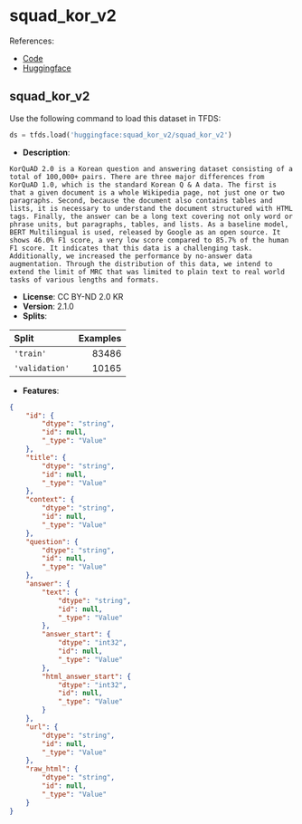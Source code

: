 # squad_kor_v2

References:

*   [Code](https://github.com/huggingface/datasets/blob/master/datasets/squad_kor_v2)
*   [Huggingface](https://huggingface.co/datasets/squad_kor_v2)


## squad_kor_v2


Use the following command to load this dataset in TFDS:

```python
ds = tfds.load('huggingface:squad_kor_v2/squad_kor_v2')
```

*   **Description**:

```
KorQuAD 2.0 is a Korean question and answering dataset consisting of a total of 100,000+ pairs. There are three major differences from KorQuAD 1.0, which is the standard Korean Q & A data. The first is that a given document is a whole Wikipedia page, not just one or two paragraphs. Second, because the document also contains tables and lists, it is necessary to understand the document structured with HTML tags. Finally, the answer can be a long text covering not only word or phrase units, but paragraphs, tables, and lists. As a baseline model, BERT Multilingual is used, released by Google as an open source. It shows 46.0% F1 score, a very low score compared to 85.7% of the human F1 score. It indicates that this data is a challenging task. Additionally, we increased the performance by no-answer data augmentation. Through the distribution of this data, we intend to extend the limit of MRC that was limited to plain text to real world tasks of various lengths and formats.
```

*   **License**: CC BY-ND 2.0 KR
*   **Version**: 2.1.0
*   **Splits**:

Split  | Examples
:----- | -------:
`'train'` | 83486
`'validation'` | 10165

*   **Features**:

```json
{
    "id": {
        "dtype": "string",
        "id": null,
        "_type": "Value"
    },
    "title": {
        "dtype": "string",
        "id": null,
        "_type": "Value"
    },
    "context": {
        "dtype": "string",
        "id": null,
        "_type": "Value"
    },
    "question": {
        "dtype": "string",
        "id": null,
        "_type": "Value"
    },
    "answer": {
        "text": {
            "dtype": "string",
            "id": null,
            "_type": "Value"
        },
        "answer_start": {
            "dtype": "int32",
            "id": null,
            "_type": "Value"
        },
        "html_answer_start": {
            "dtype": "int32",
            "id": null,
            "_type": "Value"
        }
    },
    "url": {
        "dtype": "string",
        "id": null,
        "_type": "Value"
    },
    "raw_html": {
        "dtype": "string",
        "id": null,
        "_type": "Value"
    }
}
```


